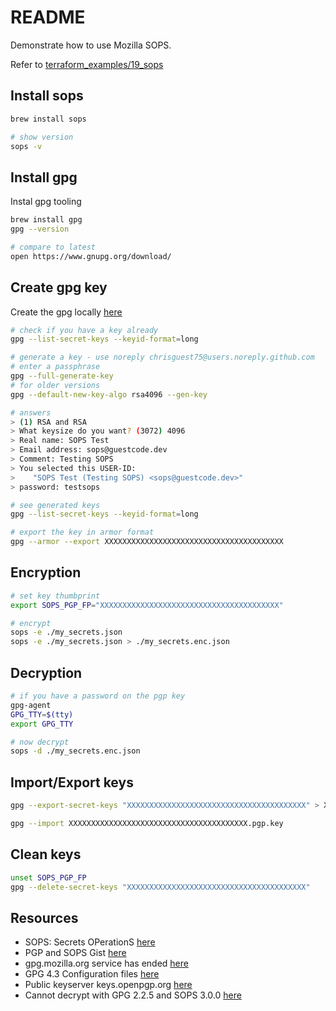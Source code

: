 # README

Demonstrate how to use Mozilla SOPS.  

Refer to [terraform_examples/19_sops](https://github.com/chrisguest75/terraform_examples/blob/master/19_sops/README.md)  

## Install sops

```sh
brew install sops

# show version
sops -v  
```

## Install gpg

Instal gpg tooling

```sh
brew install gpg            
gpg --version       

# compare to latest
open https://www.gnupg.org/download/
```

## Create gpg key

Create the gpg locally [here](https://docs.github.com/en/authentication/managing-commit-signature-verification/generating-a-new-gpg-key)

```sh
# check if you have a key already
gpg --list-secret-keys --keyid-format=long  

# generate a key - use noreply chrisguest75@users.noreply.github.com
# enter a passphrase
gpg --full-generate-key         
# for older versions
gpg --default-new-key-algo rsa4096 --gen-key

# answers
> (1) RSA and RSA
> What keysize do you want? (3072) 4096
> Real name: SOPS Test
> Email address: sops@guestcode.dev
> Comment: Testing SOPS
> You selected this USER-ID:
>    "SOPS Test (Testing SOPS) <sops@guestcode.dev>"
> password: testsops

# see generated keys
gpg --list-secret-keys --keyid-format=long  

# export the key in armor format
gpg --armor --export XXXXXXXXXXXXXXXXXXXXXXXXXXXXXXXXXXXXXXXX
```

## Encryption

```sh
# set key thumbprint
export SOPS_PGP_FP="XXXXXXXXXXXXXXXXXXXXXXXXXXXXXXXXXXXXXXXX" 

# encrypt
sops -e ./my_secrets.json  
sops -e ./my_secrets.json > ./my_secrets.enc.json    
```

## Decryption

```sh
# if you have a password on the pgp key
gpg-agent
GPG_TTY=$(tty)                                     
export GPG_TTY

# now decrypt
sops -d ./my_secrets.enc.json  
```

## Import/Export keys

```sh
gpg --export-secret-keys "XXXXXXXXXXXXXXXXXXXXXXXXXXXXXXXXXXXXXXXX" > XXXXXXXXXXXXXXXXXXXXXXXXXXXXXXXXXXXXXXXX.pgp.key
```

```sh
gpg --import XXXXXXXXXXXXXXXXXXXXXXXXXXXXXXXXXXXXXXXX.pgp.key
```

## Clean keys

```sh
unset SOPS_PGP_FP 
gpg --delete-secret-keys "XXXXXXXXXXXXXXXXXXXXXXXXXXXXXXXXXXXXXXXX" 
```

## Resources

* SOPS: Secrets OPerationS [here](https://github.com/mozilla/sops)
* PGP and SOPS Gist [here](https://gist.github.com/twolfson/01d515258eef8bdbda4f)
* gpg.mozilla.org service has ended [here](https://gpg.mozilla.org/)
* GPG 4.3 Configuration files [here](https://www.gnupg.org/documentation/manuals/gnupg/GPG-Configuration.html)
* Public keyserver keys.openpgp.org [here](https://keys.openpgp.org/)
* Cannot decrypt with GPG 2.2.5 and SOPS 3.0.0 [here](https://github.com/mozilla/sops/issues/304)
